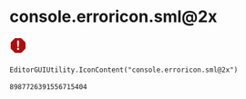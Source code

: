 # console.erroricon.sml@2x
![](/img/console.erroricon.sml@2x.png)

``` CSharp
EditorGUIUtility.IconContent("console.erroricon.sml@2x")
```
```
8987726391556715404
```
